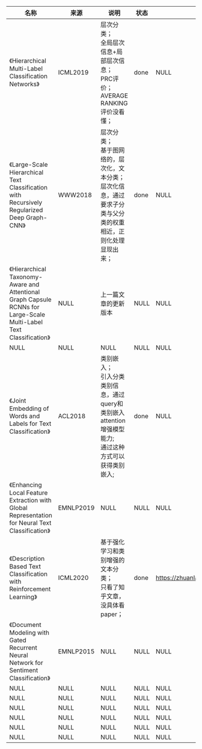 |名称  |  来源   | 说明  |状态   | 备注  |
|  ----  | ----  |----  | ----  |----  |
| 《Hierarchical Multi-Label Classification Networks》  | ICML2019 |层次分类；<br/>全局层次信息+局部层次信息；<br/>PRC评价；<br/>AVERAGE RANKING评价没看懂； |done |NULL |
| 《Large-Scale Hierarchical Text Classification with Recursively Regularized Deep Graph-CNN》  | WWW2018	|层次分类；<br/>基于图网络的，层次化，文本分类；<br/>层次化信息，通过要求子分类与父分类的权重相近，正则化处理显现出来； |done |NULL |
| 《Hierarchical Taxonomy-Aware and Attentional Graph Capsule RCNNs for Large-Scale Multi-Label Text Classification》  | NULL |上一篇文章的更新版本 |NULL |NULL |
| NULL  | NULL |NULL |NULL |NULL |
| 《Joint Embedding of Words and Labels for Text Classification》  | ACL2018 |类别嵌入；<br/>引入分类类别信息，通过query和类别嵌入attention增强模型能力;<br/>通过这种方式可以获得类别嵌入; |done |NULL |
| 《Enhancing Local Feature Extraction with Global Representation for Neural Text Classification》  | EMNLP2019 |NULL |NULL |NULL |
| 《Description Based Text Classification with Reinforcement Learning》  | ICML2020 |基于强化学习和类别增强的文本分类；<br/>只看了知乎文章，没具体看paper； |done |https://zhuanlan.zhihu.com/p/112704633 |
| 《Document Modeling with Gated Recurrent Neural Network for Sentiment Classification》  | EMNLP2015 |NULL |NULL |NULL |
| NULL  | NULL |NULL |NULL |NULL |
| NULL  | NULL |NULL |NULL |NULL |
| NULL  | NULL |NULL |NULL |NULL |
| NULL  | NULL |NULL |NULL |NULL |
| NULL  | NULL |NULL |NULL |NULL |
| NULL  | NULL |NULL |NULL |NULL |
